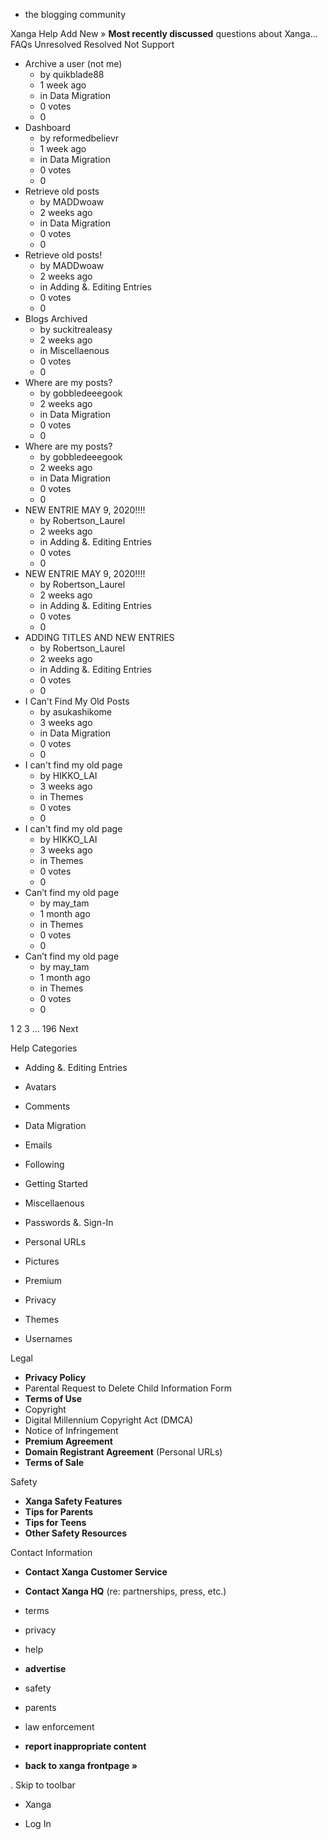 *   the blogging community

Xanga Help Add New » **Most recently discussed** questions about Xanga… FAQs Unresolved Resolved Not Support

*   Archive a user (not me)
    *   by quikblade88
    *   1 week ago
    *   in Data Migration
    *   0 votes
    *   0
*   Dashboard
    *   by reformedbelievr
    *   1 week ago
    *   in Data Migration
    *   0 votes
    *   0
*   Retrieve old posts
    *   by MADDwoaw
    *   2 weeks ago
    *   in Data Migration
    *   0 votes
    *   0
*   Retrieve old posts!
    *   by MADDwoaw
    *   2 weeks ago
    *   in Adding &. Editing Entries
    *   0 votes
    *   0
*   Blogs Archived
    *   by suckitrealeasy
    *   2 weeks ago
    *   in Miscellaenous
    *   0 votes
    *   0
*   Where are my posts?
    *   by gobbledeeegook
    *   2 weeks ago
    *   in Data Migration
    *   0 votes
    *   0
*   Where are my posts?
    *   by gobbledeeegook
    *   2 weeks ago
    *   in Data Migration
    *   0 votes
    *   0
*   NEW ENTRIE MAY 9, 2020!!!!
    *   by Robertson\_Laurel
    *   2 weeks ago
    *   in Adding &. Editing Entries
    *   0 votes
    *   0
*   NEW ENTRIE MAY 9, 2020!!!!
    *   by Robertson\_Laurel
    *   2 weeks ago
    *   in Adding &. Editing Entries
    *   0 votes
    *   0
*   ADDING TITLES AND NEW ENTRIES
    *   by Robertson\_Laurel
    *   2 weeks ago
    *   in Adding &. Editing Entries
    *   0 votes
    *   0
*   I Can't Find My Old Posts
    *   by asukashikome
    *   3 weeks ago
    *   in Data Migration
    *   0 votes
    *   0
*   I can't find my old page
    *   by HIKKO\_LAI
    *   3 weeks ago
    *   in Themes
    *   0 votes
    *   0
*   I can't find my old page
    *   by HIKKO\_LAI
    *   3 weeks ago
    *   in Themes
    *   0 votes
    *   0
*   Can’t find my old page
    *   by may\_tam
    *   1 month ago
    *   in Themes
    *   0 votes
    *   0
*   Can’t find my old page
    *   by may\_tam
    *   1 month ago
    *   in Themes
    *   0 votes
    *   0

1 2 3 ... 196 Next

Help Categories

*   Adding &. Editing Entries
*   Avatars
*   Comments
*   Data Migration
*   Emails
*   Following
*   Getting Started
*   Miscellaenous

*   Passwords &. Sign-In
*   Personal URLs
*   Pictures
*   Premium
*   Privacy
*   Themes
*   Usernames

Legal

*   **Privacy Policy**
*   Parental Request to Delete Child Information Form
*   **Terms of Use**
*   Copyright
*   Digital Millennium Copyright Act (DMCA)
*   Notice of Infringement
*   **Premium Agreement**
*   **Domain Registrant Agreement** (Personal URLs)
*   **Terms of Sale**

Safety

*   **Xanga Safety Features**
*   **Tips for Parents**
*   **Tips for Teens**
*   **Other Safety Resources**

Contact Information

*   **Contact Xanga Customer Service**
*   **Contact Xanga HQ** (re: partnerships, press, etc.)

*   terms
*   privacy
*   help
*   **advertise**

*   safety
*   parents
*   law enforcement
*   **report inappropriate content**

*   **back to xanga frontpage »**

<img src="http://pixel.quantserve.com/pixel/p-87h-iNOVooym2.gif" style="display: none" height="1" width="1" alt="Quantcast"/>. Skip to toolbar

*   Xanga

*   Log In
